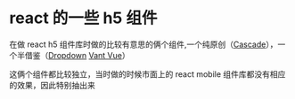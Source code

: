 # react 的一些 h5 组件

在做 react h5 组件库时做的比较有意思的俩个组件,一个纯原创（[Cascade](https://nsfi.github.io/fishd-mobile-site/index.html#/zh-CN/components/cascade)），一个半借鉴（[Dropdown](https://nsfi.github.io/fishd-mobile-site/index.html#/zh-CN/components/dropdown) [Vant Vue](https://youzan.github.io/vant/#/zh-CN/dropdown-menu)）

这俩个组件都比较独立，当时做的时候市面上的 react mobile 组件库都没有相应的效果，因此特别抽出来
